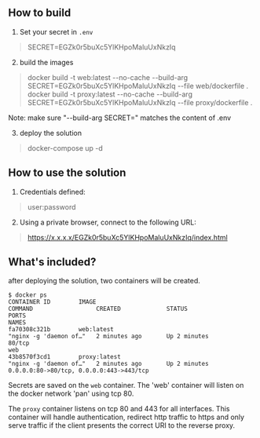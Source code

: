 ## How to build 
1) Set your secret in `.env`
> SECRET=EGZk0r5buXc5YlKHpoMaluUxNkzIq

2) build the images 
> docker build -t web:latest --no-cache --build-arg SECRET=EGZk0r5buXc5YlKHpoMaluUxNkzIq --file web/dockerfile .
> docker build -t proxy:latest --no-cache --build-arg SECRET=EGZk0r5buXc5YlKHpoMaluUxNkzIq --file proxy/dockerfile .

Note:
make sure "--build-arg SECRET=" matches the content of .env


3) deploy the solution 
> docker-compose up -d




## How to use the solution 
1) Credentials defined:
> user:password

2) Using a private browser, connect to the following URL:  
> https://x.x.x.x/EGZk0r5buXc5YlKHpoMaluUxNkzIq/index.html




## What's included? 
after deploying the solution, two containers will be created. 

```
$ docker ps
CONTAINER ID        IMAGE                                          COMMAND                  CREATED             STATUS                 PORTS                                                                                                                                                                                        NAMES
fa70308c321b        web:latest                                     "nginx -g 'daemon of…"   2 minutes ago       Up 2 minutes           80/tcp                                                                                                                                                                                       web
43b8570f3cd1        proxy:latest                                   "nginx -g 'daemon of…"   2 minutes ago       Up 2 minutes           0.0.0.0:80->80/tcp, 0.0.0.0:443->443/tcp
```


Secrets are saved on the `web` container. The 'web' container will listen on the docker network 'pan' using tcp 80. 


The `proxy` container listens on tcp 80 and 443 for all interfaces. This container will handle authentication, redirect http traffic to https and only serve traffic if the client presents the correct URI to the reverse proxy. 






